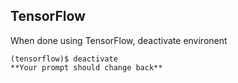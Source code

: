 ## TensorFlow  

When done using TensorFlow, deactivate environent  

```
(tensorflow)$ deactivate  
**Your prompt should change back** 
```


